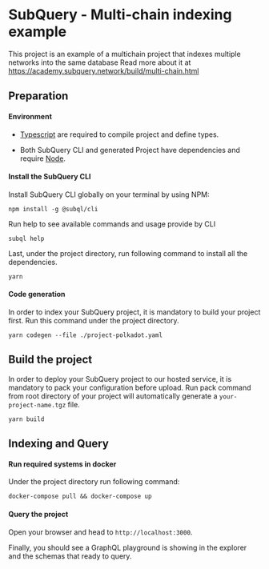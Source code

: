 # SubQuery - Multi-chain indexing example

This project is an example of a multichain project that indexes multiple networks into the same database
Read more about it at https://academy.subquery.network/build/multi-chain.html

## Preparation

#### Environment

- [Typescript](https://www.typescriptlang.org/) are required to compile project and define types.

- Both SubQuery CLI and generated Project have dependencies and require [Node](https://nodejs.org/en/).

#### Install the SubQuery CLI

Install SubQuery CLI globally on your terminal by using NPM:

```
npm install -g @subql/cli
```

Run help to see available commands and usage provide by CLI

```
subql help
```

Last, under the project directory, run following command to install all the dependencies.

```
yarn
```

#### Code generation

In order to index your SubQuery project, it is mandatory to build your project first.
Run this command under the project directory.

```
yarn codegen --file ./project-polkadot.yaml
```

## Build the project

In order to deploy your SubQuery project to our hosted service, it is mandatory to pack your configuration before upload.
Run pack command from root directory of your project will automatically generate a `your-project-name.tgz` file.

```
yarn build
```

## Indexing and Query

#### Run required systems in docker

Under the project directory run following command:

```
docker-compose pull && docker-compose up
```

#### Query the project

Open your browser and head to `http://localhost:3000`.

Finally, you should see a GraphQL playground is showing in the explorer and the schemas that ready to query.
